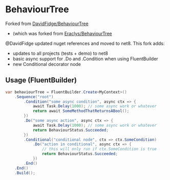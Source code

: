 # BehaviourTree

Forked from [DavidFidge/BehaviourTree](https://github.com/DavidFidge/BehaviourTree)
- (which was forked from [Eraclys/BehaviourTree](https://github.com/Eraclys/BehaviourTree)

@DavidFidge updated nuget references and moved to net8. This fork adds:
- updates to all projects (tests + demo) to net8
- basic async support for .Do and .Condition when using FluentBuilder
- new Conditional decorator node


## Usage (FluentBuilder)

``` cs    
var behaviourTree = FluentBuilder.Create<MyContext>()
    .Sequence("root")
        .Condition("some async condition", async ctx => {
            await Task.Delay(1000); // some async work or whatever
            return await SomeMethodThatReturnsABool();
        })
        .Do("some async action", async ctx => {
            await Task.Delay(1000); // some async work or whatever
            return BehaviourStatus.Succeeded;
        })
        .Conditional("conditional node", ctx => ctx.SomeCondition)
            .Do("action in conditional", async ctx => {
                // this will only run if ctx.SomeCondition is true
                return BehaviourStatus.Succeeded;
            })
        .End()
    .End()
    .Build();
```
